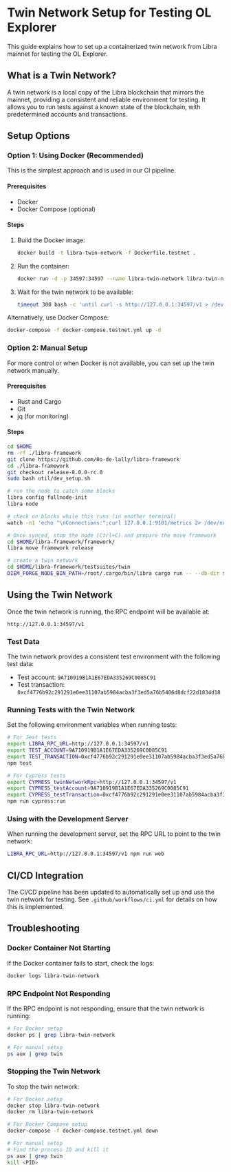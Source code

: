  # Twin Network Setup for Testing OL Explorer

This guide explains how to set up a containerized twin network from Libra mainnet for testing the OL Explorer.

## What is a Twin Network?

A twin network is a local copy of the Libra blockchain that mirrors the mainnet, providing a consistent and reliable environment for testing. It allows you to run tests against a known state of the blockchain, with predetermined accounts and transactions.

## Setup Options

### Option 1: Using Docker (Recommended)

This is the simplest approach and is used in our CI pipeline.

#### Prerequisites
- Docker
- Docker Compose (optional)

#### Steps

1. Build the Docker image:
   ```bash
   docker build -t libra-twin-network -f Dockerfile.testnet .
   ```

2. Run the container:
   ```bash
   docker run -d -p 34597:34597 --name libra-twin-network libra-twin-network
   ```

3. Wait for the twin network to be available:
   ```bash
   timeout 300 bash -c 'until curl -s http://127.0.0.1:34597/v1 > /dev/null; do sleep 5; done'
   ```

Alternatively, use Docker Compose:
```bash
docker-compose -f docker-compose.testnet.yml up -d
```

### Option 2: Manual Setup

For more control or when Docker is not available, you can set up the twin network manually.

#### Prerequisites
- Rust and Cargo
- Git
- jq (for monitoring)

#### Steps

```bash
cd $HOME
rm -rf ./libra-framework
git clone https://github.com/0o-de-lally/libra-framework
cd ./libra-framework
git checkout release-8.0.0-rc.0
sudo bash util/dev_setup.sh

# run the node to catch some blocks
libra config fullnode-init
libra node

# check on blocks while this runs (in another terminal)
watch -n1 'echo "\nConnections:";curl 127.0.0.1:9101/metrics 2> /dev/null | grep "_connections"; echo "\nMainnet Version:"; curl -s https://rpc.openlibra.space:8080/v1 | jq .ledger_version; echo "\nYour Node:"; curl -s localhost:9101/metrics | grep diem_state_sync_version;'

# Once synced, stop the node (Ctrl+C) and prepare the move framework
cd $HOME/libra-framework/framework/
libra move framework release

# create a twin network
cd $HOME/libra-framework/testsuites/twin
DIEM_FORGE_NODE_BIN_PATH=/root/.cargo/bin/libra cargo run -- --db-dir $HOME/.libra/data/db
```

## Using the Twin Network

Once the twin network is running, the RPC endpoint will be available at:
```
http://127.0.0.1:34597/v1
```

### Test Data

The twin network provides a consistent test environment with the following test data:

- Test account: `9A710919B1A1E67EDA335269C0085C91`
- Test transaction: `0xcf4776b92c291291e0ee31107ab5984acba3f3ed5a76b5406d8dcf22d1834d18`

### Running Tests with the Twin Network

Set the following environment variables when running tests:

```bash
# For Jest tests
export LIBRA_RPC_URL=http://127.0.0.1:34597/v1
export TEST_ACCOUNT=9A710919B1A1E67EDA335269C0085C91
export TEST_TRANSACTION=0xcf4776b92c291291e0ee31107ab5984acba3f3ed5a76b5406d8dcf22d1834d18
npm test

# For Cypress tests
export CYPRESS_twinNetworkRpc=http://127.0.0.1:34597/v1
export CYPRESS_testAccount=9A710919B1A1E67EDA335269C0085C91
export CYPRESS_testTransaction=0xcf4776b92c291291e0ee31107ab5984acba3f3ed5a76b5406d8dcf22d1834d18
npm run cypress:run
```

### Using with the Development Server

When running the development server, set the RPC URL to point to the twin network:

```bash
LIBRA_RPC_URL=http://127.0.0.1:34597/v1 npm run web
```

## CI/CD Integration

The CI/CD pipeline has been updated to automatically set up and use the twin network for testing. See `.github/workflows/ci.yml` for details on how this is implemented.

## Troubleshooting

### Docker Container Not Starting

If the Docker container fails to start, check the logs:
```bash
docker logs libra-twin-network
```

### RPC Endpoint Not Responding

If the RPC endpoint is not responding, ensure that the twin network is running:
```bash
# For Docker setup
docker ps | grep libra-twin-network

# For manual setup
ps aux | grep twin
```

### Stopping the Twin Network

To stop the twin network:

```bash
# For Docker setup
docker stop libra-twin-network
docker rm libra-twin-network

# For Docker Compose setup
docker-compose -f docker-compose.testnet.yml down

# For manual setup
# Find the process ID and kill it
ps aux | grep twin
kill <PID>
```